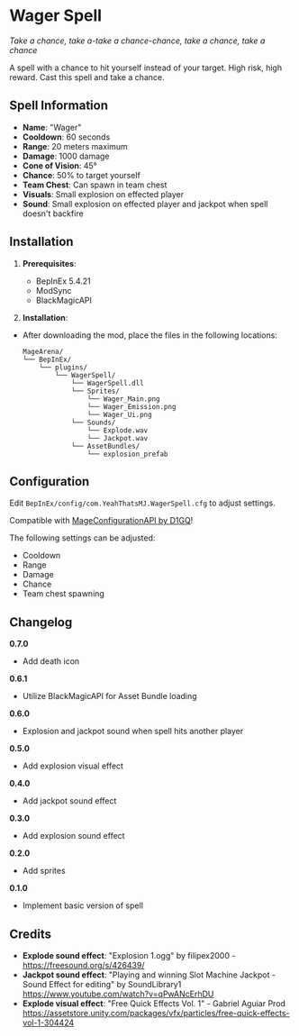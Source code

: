 ﻿# Wager Spell
*Take a chance, take a-take a chance-chance, take a chance, take a chance*

A spell with a chance to hit yourself instead of your target.
High risk, high reward.
Cast this spell and take a chance.

## Spell Information
* **Name**: "Wager"
* **Cooldown**: 60 seconds
* **Range**: 20 meters maximum
* **Damage**: 1000 damage
* **Cone of Vision**: 45°
* **Chance**: 50% to target yourself
* **Team Chest**: Can spawn in team chest
* **Visuals**: Small explosion on effected player
* **Sound**: Small explosion on effected player and jackpot when spell doesn't backfire

## Installation

1. **Prerequisites**:
   - BepInEx 5.4.21
   - ModSync
   - BlackMagicAPI

2. **Installation**:
- After downloading the mod, place the files in the following locations:

   ```
   MageArena/
   └── BepInEx/
       └── plugins/
           └── WagerSpell/
			   └── WagerSpell.dll
			   └── Sprites/
			       └── Wager_Main.png
			       └── Wager_Emission.png
			       └── Wager_Ui.png
			   └── Sounds/
			       └── Explode.wav
			       └── Jackpot.wav
			   └── AssetBundles/
			       └── explosion_prefab
   ```
## Configuration
Edit `BepInEx/config/com.YeahThatsMJ.WagerSpell.cfg` to adjust settings.

Compatible with [MageConfigurationAPI by D1GQ](https://thunderstore.io/c/mage-arena/p/D1GQ/MageConfigurationAPI/)!

The following settings can be adjusted:
* Cooldown
* Range
* Damage
* Chance
* Team chest spawning

## Changelog
**0.7.0**
* Add death icon

**0.6.1**
* Utilize BlackMagicAPI for Asset Bundle loading

**0.6.0**
* Explosion and jackpot sound when spell hits another player

**0.5.0**
* Add explosion visual effect

**0.4.0**
* Add jackpot sound effect

**0.3.0**
* Add explosion sound effect

**0.2.0**
* Add sprites

**0.1.0**
* Implement basic version of spell

## Credits
* **Explode sound effect**: "Explosion 1.ogg" by filipex2000 - https://freesound.org/s/426439/
* **Jackpot sound effect**: "Playing and winning Slot Machine Jackpot - Sound Effect for editing" by SoundLibrary1 https://www.youtube.com/watch?v=qPwANcErhDU
* **Explode visual effect**: "Free Quick Effects Vol. 1" - Gabriel Aguiar Prod https://assetstore.unity.com/packages/vfx/particles/free-quick-effects-vol-1-304424
